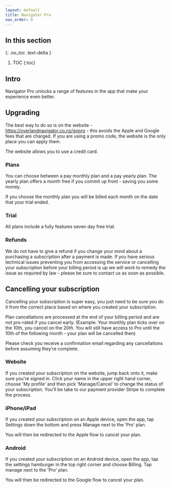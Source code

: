 ```yaml
---
layout: default
title: Navigator Pro
nav_order: 9
---
```


## In this section

{: .no_toc .text-delta }

1. TOC
{:toc}

## Intro

Navigator Pro unlocks a range of features in the app
that make your experience even better.

## Upgrading

The best way to do so is on the website - https://overlandnavigator.co.nz/gopro - this avoids the Apple and Google fees
that are charged. If you are using a promo code, the website is the only place you can apply them.

The website allows you to use a credit card.

### Plans

You can choose between a pay monthly plan and a pay yearly plan. The yearly plan offers a month free if you commit up
front - saving you some money.

If you choose the monthly plan you will be billed each month on the date that your trial ended.

### Trial

All plans include a fully features seven day free trial.

### Refunds

We do not have to give a refund if you change your mind about a purchasing a subscription after a payment is made. 
If you have serious technical issues preventing you from accessing the service or cancelling your subscription before 
your billing period is up we will work to remedy the issue as required by law - please be sure to contact us
as soon as possible.

## Cancelling your subscription

Cancelling your subscription is super easy, you just need to be sure you do it from the correct place based on 
where you created your subscription.

Plan cancellations are processed at the end of your billing period and are not pro-rated if you cancel early.
(Example: Your monthly plan ticks over on the 10th, you cancel on the 20th. You will still have access to Pro until the 
10th of the following month - your plan will be cancelled then)

Please check you receive a confirmation email regarding any cancellations before assuming they're complete. 

### Website

If you created your subscription on the website, jump back onto it, make sure you're
signed in. Click your name in the upper right hand corner, choose 'My profile' and then pick 'Manage/Cancel'
to change the status of your subscription. You'll be take to our payment provider Stripe to complete the process.

### iPhone/iPad

If you created your subscription on an Apple device, open the app, tap Settings down the bottom
and press Manage next to the 'Pro' plan.

You will then be redirected to the Apple flow to cancel your plan.

### Android

If you created your subscription on an Android device, open the app, tap the settings hamburger in the top
right corner and choose Billing. Tap manage next to the 'Pro' plan.

You will then be redirected to the Google flow to cancel your plan.

